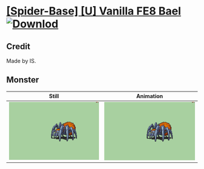 # [\[Spider-Base\] \[U\] Vanilla FE8 Bael](./) [![Downlod](https://img.shields.io/badge/Download--red?style=social&logo=github)](https://minhaskamal.github.io/DownGit/#/home?url=https://github.com/Klokinator/FE-Repo/tree/main/Battle%20Animations%2FMonsters%20-%20Basic%20Types%2F%5BSpider-Base%5D%20%5BU%5D%20Vanilla%20FE8%20Bael%2F8.%20Monster)

## Credit

Made by IS.

## Monster

| Still | Animation |
| :---: | :-------: |
| ![Monster still](./Monster_000.png) | ![Monster animation](./Monster.gif) |
